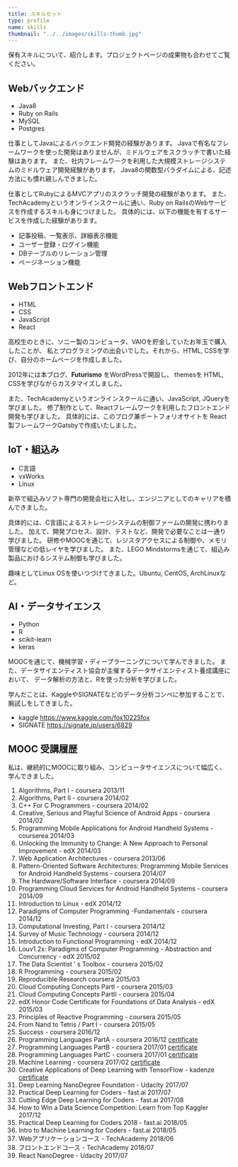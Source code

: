 ```yaml
---
title: スキルセット
type: profile
name: skills
thumbnail: "../../images/skills-thumb.jpg"
---
```


保有スキルについて、紹介します。プロジェクトページの成果物も合わせてご覧ください。

## Webバックエンド

- Java8
- Ruby on Rails
- MySQL
- Postgres

仕事としてJavaによるバックエンド開発の経験があります。
Javaで有名なフレームワークを使った開発はありませんが、ミドルウェアをスクラッチで書いた経験はあります。
また、社内フレームワークを利用した大規模ストレージシステムのミドルウェア開発経験があります。
Java8の関数型パラダイムによる、記述方法にも慣れ親しんできました。

仕事としてRubyによるMVCアプリのスクラッチ開発の経験があります。
また、TechAcademyというオンラインスクールに通い、Ruby on RailsのWebサービスを作成するスキルも身につけました。
具体的には、以下の機能を有するサービスを作成した経験があります。

- 記事投稿、一覧表示、詳細表示機能
- ユーザー登録・ログイン機能
- DBテーブルのリレーション管理
- ページネーション機能

## Webフロントエンド

- HTML
- CSS
- JavaScript
- React

高校生のときに、ソニー製のコンピュータ、VAIOを貯金していたお年玉で購入したことが、
私とプログラミングの出会いでした。それから、HTML, CSSを学び、自分のホームページを作成しました。

2012年には本ブログ、**Futurismo** をWordPressで開設し、
themesを HTML, CSSを学びながらカスタマイズしました。

また、TechAcademyというオンラインスクールに通い、JavaScript, JQueryを学びました。
修了制作として、Reactフレームワークを利用したフロントエンド開発も学びました。
具体的には、このブログ兼ポートフォリオサイトを React製フレームワークGatsbyで作成いたしました。

## IoT・組込み

- C言語
- vxWorks
- Linux

新卒で組込みソフト専門の開発会社に入社し、エンジニアとしてのキャリアを積んできました。

具体的には、C言語によるストレージシステムの制御ファームの開発に携わりました。
加えて、開発プロセス、設計、テストなど、開発で必要なことは一通り学びました。
研修やMOOCを通じて、レジスタアクセスによる制御や、メモリ管理などの低レイヤを学びました。
また、LEGO Mindstormsを通じて、組込み製品におけるシステム制御も学びました。

趣味としてLinux OSを使いつづけてきました。Ubuntu, CentOS, ArchLinuxなど。

## AI・データサイエンス

- Python
- R
- scikit-learn
- keras

MOOCを通じて、機械学習・ディープラーニングについて学んできました。
また、データサイエンティスト協会が主催するデータサイエンティスト養成講座において、
データ解析の方法と、Rを使った分析を学びました。

学んだことは、KaggleやSIGNATEなどのデータ分析コンペに参加することで、腕試しをしてきました。

- kaggle https://www.kaggle.com/fox10225fox
- SIGNATE https://signate.jp/users/6829

## MOOC 受講履歴

私は、継続的にMOOCに取り組み、コンピュータサイエンスについて幅広く、学んできました。

1) Algorithms, Part I - coursera 2013/11
2) Algorithms, Part II - coursera 2014/02
3) C++ For C Programmers - coursera 2014/02
4) Creative, Serious and Playful Science of Android Apps - coursera 2014/02
5) Programming Mobile Applications for Android Handheld Systems - courserea 2014/03
6) Unlocking the Immunity to Change: A New Approach to Personal Improvement - edX 2014/03
7) Web Application Architectures - coursera 2013/06
8) Pattern-Oriented Software Architectures: Programming Mobile Services for Android Handheld Systems - coursera 2014/07
9) The Hardware/Software Interface - coursera 2014/09
10) Programming Cloud Services for Android Handheld Systems - coursera 2014/09
11) Introduction to Linux - edX 2014/12
12) Paradigms of Computer Programming -Fundamentals - coursera 2014/12
13) Computational Investing, Part I - coursera 2014/12
14) Survey of Music Technology - coursera 2014/12
15) Introduction to Functional Programming - edX 2014/12
16) Louv1.2x: Paradigms of Computer Programming - Abstraction and Concurrency - edX 2015/02
17) The Data Scientist ’ s Toolbox - coursera 2015/02
18) R Programming - coursera 2015/02
19) Reproducible Research coursera 2015/03
20) Cloud Computing Concepts PartI - coursera 2015/03
21) Cloud Computing Concepts PartII - coursera 2015/04
22) edX Honor Code Certificate for Foundations of Data Analysis - edX 2015/03
23) Principles of Reactive Programming - coursera 2015/05
24) From Nand to Tetris / Part I - coursera 2015/05
25) Success - coursera 2016/12
26) Programming Languages PartA - coursera 2016/12 [certificate](https://www.coursera.org/account/accomplishments/certificate/KB24LCCEPQL6)
27) Programming Languages PartB - coursera 2017/01 [certificate](https://www.coursera.org/account/accomplishments/certificate/ZQJJNSZT74H2)
28) Programming Languages PartC - coursera 2017/01 [certificate](https://www.coursera.org/account/accomplishments/certificate/CTXKUYXKDVC7)
29) Machine Learning - coursera 2017/02 [certificate](https://www.coursera.org/account/accomplishments/certificate/YUBG2A7K87ND)
30) Creative Applications of Deep Learning with TensorFlow - kadenze [certificate](https://www.kadenze.com/certificates/verified/AW1D6GZP)
31) Deep Learning NanoDegree Foundation - Udacity 2017/07
32) Practical Deep Learning for Coders - fast.ai 2017/07
33) Cutting Edge Deep Learning for Coders - fast.ai 2017/08
34) How to Win a Data Science Competition: Learn from Top Kaggler 2017/12
35) Practical Deep Learning for Coders 2018 - fast.ai 2018/05
36) Intro to Machine Learning for Coders - fast.ai 2018/05
37) Webアプリケーションコース - TechAcademy 2018/06
38) フロントエンドコース - TechAcademy 2018/07
39) React NanoDegree - Udacity  2017/07

